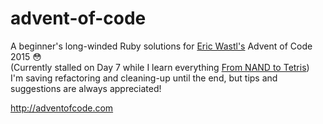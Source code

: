 # advent-of-code
A beginner's long-winded Ruby solutions for <a href='https://twitter.com/ericwastl'>Eric Wastl's</a> Advent of Code 2015 😳 <br>
(Currently stalled on Day 7 while I learn everything <a href='http://www.nand2tetris.org'>From NAND to Tetris</a>)
<br>
I'm saving refactoring and cleaning-up until the end, but tips and suggestions are always appreciated!

http://adventofcode.com

